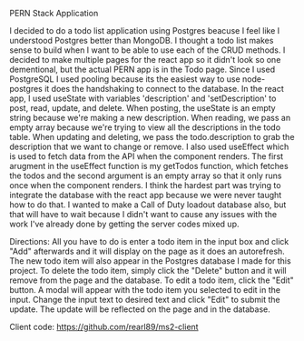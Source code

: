 PERN Stack Application

I decided to do a todo list application using Postgres beacuse I feel like I understood Postgres better than MongoDB. I thought a todo list makes sense to build when I want to be able to use each of the CRUD methods. I decided to make multiple pages for the react app so it didn't look so one dementional, but the actual PERN app is in the Todo page. 
Since I used PostgreSQL I used pooling because its the easiest way to use node-postgres it does the handshaking to connect to the database. In the react app, I used useState with variables 'description' and 'setDescription' to post, read, update, and delete. When posting, the useState is an empty string because we're making a new description. When reading, we pass an empty array because we're trying to view all the descriptions in the todo table. When updating and deleting, we pass the todo.description to grab the description that we want to change or remove. I also used useEffect which is used to fetch data from the API when the component renders. The first arugment in the useEffect function is my getTodos function, which fetches the todos and the second argument is an empty array so that it only runs once when the component renders.
I think the hardest part was trying to integrate the database with the react app because we were never taught how to do that. I wanted to make a Call of Duty loadout database also, but that will have to wait because I didn't want to cause any issues with the work I've already done by getting the server codes mixed up.

Directions:
All you have to do is enter a todo item in the input box and click "Add" afterwards and it will display on the page as it does an autorefresh. The new todo item will also appear in the Postgres database I made for this project.
To delete the todo item, simply click the "Delete" button and it will remove from the page and the database.
To edit a todo item, click the "Edit" button. A modal will appear with the todo item you selected to edit in the input. Change the input text to desired text and click "Edit" to submit the update. The update will be reflected on the page and in the database.

Client code: https://github.com/rearl89/ms2-client
